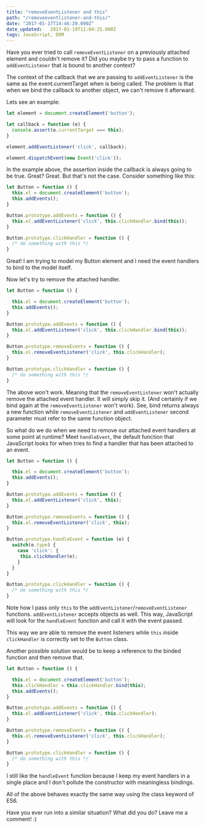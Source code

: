 ```yaml
---
title: "removeEventListener and this"
path: "/removeeventlistener-and-this/"
date: "2017-01-17T14:46:20.000Z"
date_updated:   2017-01-19T11:04:25.000Z
tags: JavaScript, DOM
---
```


Have you ever tried to call `removeEventListener` on a previously attached element and couldn't remove it? Did you maybe try to pass a function to `addEventListener` that is bound to another context?

The context of the callback that we are passing to `addEventListener` is the same as the event.currentTarget when is being called. The problem is that when we bind the callback to another object, we can't remove it afterward.

Lets see an example:

```js
let element = document.createElement('button');

let callback = function (e) {
  console.assert(e.currentTarget === this);
}

element.addEventListener('click', callback);

element.dispatchEvent(new Event('click'));
```

In the example above, the assertion inside the callback is always going to be true. Great? Great. But that's not the case. Consider something like this:

```js
let Button = function () {
  this.el = document.createElement('button');
  this.addEvents();
}

Button.prototype.addEvents = function () {
  this.el.addEventListener('click', this.clickHandler.bind(this));
}

Button.prototype.clickHandler = function () {
  /* do something with this */
}
```

Great! I am trying to model my Button element and I need the event handlers to bind to the model itself.

Now let's try to remove the attached handler.

```js
let Button = function () {

  this.el = document.createElement('button');
  this.addEvents();
}

Button.prototype.addEvents = function () {
  this.el.addEventListener('click', this.clickHandler.bind(this));
}

Button.prototype.removeEvents = function () {
  this.el.removeEventListener('click', this.clickHandler);
}

Button.prototype.clickHandler = function () {
  /* do something with this */
}
```

The above won't work. Meaning that the `removeEventListener` won't actually remove the attached event handler. It will simply skip it. (And certainly if we bind again at the `removeEventListener` won't work). See, bind returns always a new function while `removeEventListener` and `addEventListener` second parameter must refer to the same function object.

So what do we do when we need to remove our attached event handlers at some point at runtime? Meet `handleEvent`, the default function that JavaScript looks for when tries to find a handler that has been attached to an event.

```js
let Button = function () {

  this.el = document.createElement('button');
  this.addEvents();
}

Button.prototype.addEvents = function () {
  this.el.addEventListener('click', this);
}

Button.prototype.removeEvents = function () {
  this.el.removeEventListener('click', this);
}

Button.prototype.handleEvent = function (e) {
  switch(e.type) {
    case 'click': {
     this.clickHandler(e);
    }
  }
}

Button.prototype.clickHandler = function () {
  /* do something with this */
}
```

Note how I pass only `this` to the `addEventListener`/`removeEventListener` functions.  `addEventListener` accepts objects as well. This way, JavaScript will look for the `handleEvent` function and call it with the event passed.

This way we are able to remove the event listeners while `this` inside `clickHandler` is correctly set to the `Button` class.

Another possible solution would be to keep a reference to the binded function and then remove that.

```js
let Button = function () {

  this.el = document.createElement('button');
  this.clickHandler = this.clickHandler.bind(this);
  this.addEvents();
}

Button.prototype.addEvents = function () {
  this.el.addEventListener('click', this.clickHandler);
}

Button.prototype.removeEvents = function () {
  this.el.removeEventListener('click', this.clickHandler);
}

Button.prototype.clickHandler = function () {
  /* do something with this */
}
```

I still like the `handleEvent` function because I keep my event handlers in a single place and I don't pollute the constructor with meaningless bindings.

All of the above behaves exactly the same way using the class keyword of ES6.

Have you ever run into a similar situation? What did you do? Leave me a comment! :)

